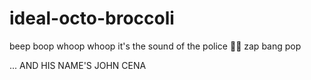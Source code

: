 # ideal-octo-broccoli


beep boop
whoop whoop
it's the sound of the police
🚨🚨
zap
bang
pop

... AND HIS NAME'S JOHN CENA
